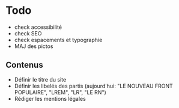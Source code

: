 # Todo

- check accessibilité
- check SEO
- check espacements et typographie
- MAJ des pictos

## Contenus

- Définir le titre du site
- Définir les libelés des partis (aujourd'hui: "LE NOUVEAU FRONT POPULAIRE", "LREM", "LR", "LE RN")
- Rédiger les mentions légales
